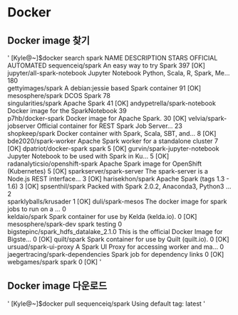 # Docker

## Docker image 찾기

'
[Kyle@~]$docker search spark
NAME                                   DESCRIPTION                                     STARS               OFFICIAL            AUTOMATED
sequenceiq/spark                       An easy way to try Spark                        397                                     [OK]
jupyter/all-spark-notebook             Jupyter Notebook Python, Scala, R, Spark, Me…   180                                     
gettyimages/spark                      A debian:jessie based Spark container           91                                      [OK]
mesosphere/spark                       DCOS Spark                                      78                                      
singularities/spark                    Apache Spark                                    41                                      [OK]
andypetrella/spark-notebook            Docker image for the SparkNotebook              39                                      
p7hb/docker-spark                      Docker image for Apache Spark.                  30                                      [OK]
velvia/spark-jobserver                 Official container for REST Spark Job Server…   23                                      
shopkeep/spark                         Docker container with Spark, Scala, SBT, and…   8                                       [OK]
bde2020/spark-worker                   Apache Spark worker for a standalone cluster    7                                       [OK]
dpatriot/docker-spark                  spark                                           5                                       [OK]
gurvin/spark-jupyter-notebook          Jupyter Notebook to be used with Spark in Ku…   5                                       [OK]
radanalyticsio/openshift-spark         Apache Spark image for OpenShift (Kubernetes)   5                                       [OK]
sparkserver/spark-server               The spark-server is a Node.js REST interface…   3                                       [OK]
harisekhon/spark                       Apache Spark (tags 1.3 - 1.6)                   3                                       [OK]
spsenthil/spark                        Packed with Spark 2.0.2, Anaconda3, Python3 …   2                                       
sparklyballs/krusader                                                                  1                                       [OK]
duli/spark-mesos                       The docker image for spark jobs to run on a …   0                                       
keldaio/spark                          Spark container for use by Kelda (kelda.io).    0                                       [OK]
mesosphere/spark-dev                   spark testing                                   0                                       
bigstepinc/spark_hdfs_datalake_2.1.0   This is the official Docker Image for Bigste…   0                                       [OK]
quilt/spark                            Spark container for use by Quilt (quilt.io).    0                                       [OK]
ursuad/spark-ui-proxy                  A Spark UI Proxy for accessing worker and ma…   0                                       
jaegertracing/spark-dependencies       Spark job for dependency links                  0                                       [OK]
webgames/spark                         spark                                           0                                       [OK]
'

## Docker image 다운로드

'
[Kyle@~]$docker pull sequenceiq/spark
Using default tag: latest
'

